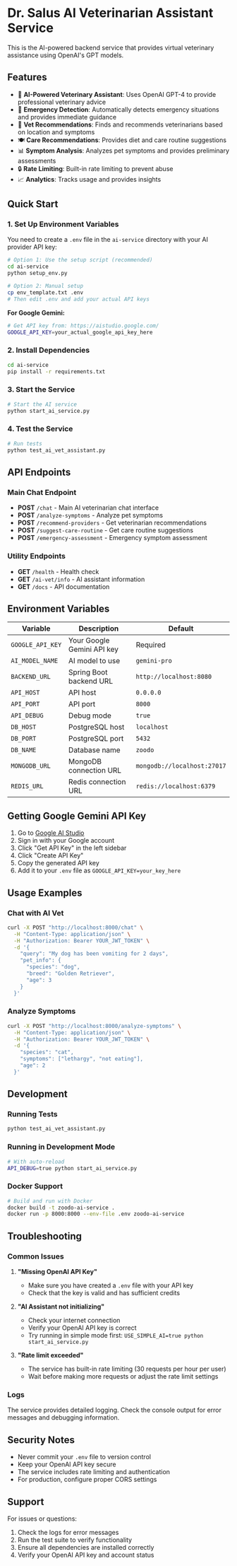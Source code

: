 # Dr. Salus AI Veterinarian Assistant Service

This is the AI-powered backend service that provides virtual veterinary assistance using OpenAI's GPT models.

## Features

- 🤖 **AI-Powered Veterinary Assistant**: Uses OpenAI GPT-4 to provide professional veterinary advice
- 🚨 **Emergency Detection**: Automatically detects emergency situations and provides immediate guidance
- 🏥 **Vet Recommendations**: Finds and recommends veterinarians based on location and symptoms
- 🍽️ **Care Recommendations**: Provides diet and care routine suggestions
- 📊 **Symptom Analysis**: Analyzes pet symptoms and provides preliminary assessments
- 🔒 **Rate Limiting**: Built-in rate limiting to prevent abuse
- 📈 **Analytics**: Tracks usage and provides insights

## Quick Start

### 1. Set Up Environment Variables

You need to create a `.env` file in the `ai-service` directory with your AI provider API key:

```bash
# Option 1: Use the setup script (recommended)
cd ai-service
python setup_env.py

# Option 2: Manual setup
cp env_template.txt .env
# Then edit .env and add your actual API keys
```

**For Google Gemini:**
```bash
# Get API key from: https://aistudio.google.com/
GOOGLE_API_KEY=your_actual_google_api_key_here
```

### 2. Install Dependencies

```bash
cd ai-service
pip install -r requirements.txt
```

### 3. Start the Service

```bash
# Start the AI service
python start_ai_service.py
```

### 4. Test the Service

```bash
# Run tests
python test_ai_vet_assistant.py
```

## API Endpoints

### Main Chat Endpoint
- **POST** `/chat` - Main AI veterinarian chat interface
- **POST** `/analyze-symptoms` - Analyze pet symptoms
- **POST** `/recommend-providers` - Get veterinarian recommendations
- **POST** `/suggest-care-routine` - Get care routine suggestions
- **POST** `/emergency-assessment` - Emergency symptom assessment

### Utility Endpoints
- **GET** `/health` - Health check
- **GET** `/ai-vet/info` - AI assistant information
- **GET** `/docs` - API documentation

## Environment Variables

| Variable | Description | Default |
|----------|-------------|---------|
| `GOOGLE_API_KEY` | Your Google Gemini API key | Required |
| `AI_MODEL_NAME` | AI model to use | `gemini-pro` |
| `BACKEND_URL` | Spring Boot backend URL | `http://localhost:8080` |
| `API_HOST` | API host | `0.0.0.0` |
| `API_PORT` | API port | `8000` |
| `API_DEBUG` | Debug mode | `true` |
| `DB_HOST` | PostgreSQL host | `localhost` |
| `DB_PORT` | PostgreSQL port | `5432` |
| `DB_NAME` | Database name | `zoodo` |
| `MONGODB_URL` | MongoDB connection URL | `mongodb://localhost:27017` |
| `REDIS_URL` | Redis connection URL | `redis://localhost:6379` |

## Getting Google Gemini API Key

1. Go to [Google AI Studio](https://aistudio.google.com/)
2. Sign in with your Google account
3. Click "Get API Key" in the left sidebar
4. Click "Create API Key"
5. Copy the generated API key
6. Add it to your `.env` file as `GOOGLE_API_KEY=your_key_here`

## Usage Examples

### Chat with AI Vet
```bash
curl -X POST "http://localhost:8000/chat" \
  -H "Content-Type: application/json" \
  -H "Authorization: Bearer YOUR_JWT_TOKEN" \
  -d '{
    "query": "My dog has been vomiting for 2 days",
    "pet_info": {
      "species": "dog",
      "breed": "Golden Retriever",
      "age": 3
    }
  }'
```

### Analyze Symptoms
```bash
curl -X POST "http://localhost:8000/analyze-symptoms" \
  -H "Content-Type: application/json" \
  -H "Authorization: Bearer YOUR_JWT_TOKEN" \
  -d '{
    "species": "cat",
    "symptoms": ["lethargy", "not eating"],
    "age": 2
  }'
```

## Development

### Running Tests
```bash
python test_ai_vet_assistant.py
```

### Running in Development Mode
```bash
# With auto-reload
API_DEBUG=true python start_ai_service.py
```

### Docker Support
```bash
# Build and run with Docker
docker build -t zoodo-ai-service .
docker run -p 8000:8000 --env-file .env zoodo-ai-service
```

## Troubleshooting

### Common Issues

1. **"Missing OpenAI API Key"**
   - Make sure you have created a `.env` file with your API key
   - Check that the key is valid and has sufficient credits

2. **"AI Assistant not initializing"**
   - Check your internet connection
   - Verify your OpenAI API key is correct
   - Try running in simple mode first: `USE_SIMPLE_AI=true python start_ai_service.py`

3. **"Rate limit exceeded"**
   - The service has built-in rate limiting (30 requests per hour per user)
   - Wait before making more requests or adjust the rate limit settings

### Logs
The service provides detailed logging. Check the console output for error messages and debugging information.

## Security Notes

- Never commit your `.env` file to version control
- Keep your OpenAI API key secure
- The service includes rate limiting and authentication
- For production, configure proper CORS settings

## Support

For issues or questions:
1. Check the logs for error messages
2. Run the test suite to verify functionality
3. Ensure all dependencies are installed correctly
4. Verify your OpenAI API key and account status

